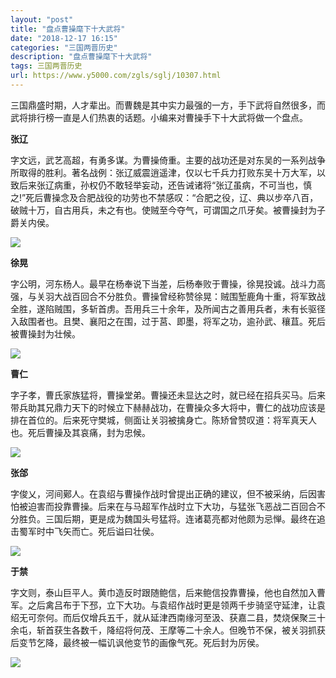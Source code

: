 ```yaml
---
layout: "post"
title: "盘点曹操麾下十大武将"
date: "2018-12-17 16:15"
categories: "三国两晋历史"
description: "盘点曹操麾下十大武将"
tags: 三国两晋历史
url: https://www.y5000.com/zgls/sglj/10307.html
---
```






三国鼎盛时期，人才辈出。而曹魏是其中实力最强的一方，手下武将自然很多，而武将排行榜一直是人们热衷的话题。小编来对曹操手下十大武将做一个盘点。

**张辽**

字文远，武艺高超，有勇多谋。为曹操倚重。主要的战功还是对东吴的一系列战争所取得的胜利。著名战例：张辽威震逍遥津，仅以七千兵力打败东吴十万大军，以致后来张辽病重，孙权仍不敢轻举妄动，还告诫诸将“张辽虽病，不可当也，慎之!”死后曹操念及合肥战役的功劳也不禁感叹：“合肥之役，辽、典以步卒八百，破贼十万，自古用兵，未之有也。使贼至今夺气，可谓国之爪牙矣。被曹操封为子爵关内侯。

![](https://img.y5000.com/uploads/allimg/170112/8-1F112102032R7.jpg)

**徐晃**

字公明，河东杨人。最早在杨奉说下当差，后杨奉败于曹操，徐晃投诚。战斗力高强，与关羽大战百回合不分胜负。曹操曾经称赞徐晃：贼围堑鹿角十重，将军致战全胜，遂陷贼围，多斩首虏。吾用兵三十余年，及所闻古之善用兵者，未有长驱径入敌围者也。且樊、襄阳之在围，过于莒、即墨，将军之功，逾孙武、穰苴。死后被曹操封为壮候。

![](https://img.y5000.com/uploads/allimg/170112/8-1F112102024O3.jpg)

**曹仁**

字子孝，曹氏家族猛将，曹操堂弟。曹操还未显达之时，就已经在招兵买马。后来带兵助其兄鼎力天下的时候立下赫赫战功，在曹操众多大将中，曹仁的战功应该是排在首位的。后来死守樊城，侧面让关羽被擒身亡。陈矫曾赞叹道：将军真天人也。死后曹操及其哀痛，封为忠候。

![](https://img.y5000.com/uploads/allimg/170112/102352G42-0.jpg)

**张郃**

字俊乂，河间鄚人。在袁绍与曹操作战时曾提出正确的建议，但不被采纳，后因害怕被迫害而投靠曹操。后来在与马超军作战时立下大功，与猛张飞恶战二百回合不分胜负。三国后期，更是成为魏国头号猛将。连诸葛亮都对他颇为忌惮。最终在追击蜀军时中飞矢而亡。死后谥曰壮侯。

![](https://img.y5000.com/uploads/allimg/170112/8-1F112102012146.jpg)

**于禁**

字文则，泰山巨平人。黄巾造反时跟随鲍信，后来鲍信投靠曹操，他也自然加入曹军。之后禽吕布于下邳，立下大功。与袁绍作战时更是领两千步骑坚守延津，让袁绍无可奈何。而后仅增兵五千，就从延津西南缘河至汲、获嘉二县，焚烧保聚三十余屯，斩首获生各数千，降绍将何茂、王摩等二十余人。但晚节不保，被关羽抓获后变节乞降，最终被一幅讥讽他变节的画像气死。死后封为厉侯。

![](https://img.y5000.com/uploads/allimg/170112/1023521B0-1.jpg)
